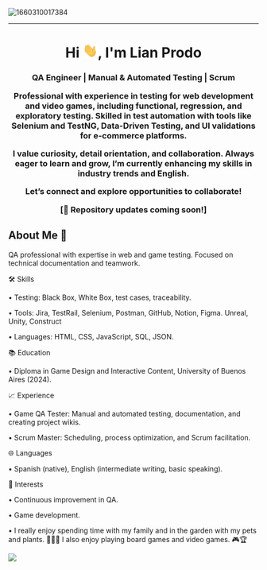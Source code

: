 
![1660310017384](https://github.com/user-attachments/assets/607c4e6e-f0ae-49d9-b74c-11b9f3f2ab63)

<p align="center">
</p>
<hr>
<h1 align="center">Hi <img src="https://raw.githubusercontent.com/ABSphreak/ABSphreak/master/gifs/Hi.gif" width="30px">, I'm Lian Prodo
<h3 align="center">QA Engineer | Manual & Automated Testing | Scrum
<p align="center">

Professional with experience in testing for web development and video games, including functional, regression, and exploratory testing. Skilled in test automation with tools like Selenium and TestNG, Data-Driven Testing, and UI validations for e-commerce platforms.

 I value curiosity, detail orientation, and collaboration. Always eager to learn and grow, I’m currently enhancing my skills in industry trends and English.
 
 Let’s connect and explore opportunities to collaborate!

 [📢 Repository updates coming soon!]

## About Me 🤺

QA professional with expertise in web and game testing. Focused on technical documentation and teamwork.

🛠️ Skills

• Testing: Black Box, White Box, test cases, traceability.

• Tools: Jira, TestRail, Selenium, Postman, GitHub, Notion, Figma.
Unreal, Unity, Construct

• Languages: HTML, CSS, JavaScript, SQL, JSON.

📚 Education

• Diploma in Game Design and Interactive Content, University of Buenos Aires (2024).

📈 Experience

• Game QA Tester: Manual and automated testing, documentation, and creating project wikis.

• Scrum Master: Scheduling, process optimization, and Scrum facilitation.

🌐 Languages

• Spanish (native), English (intermediate writing, basic speaking).

🌟 Interests

• Continuous improvement in QA.

• Game development.

• I really enjoy spending time with my family and in the garden with my pets and plants. 🌱🐶😸
I also enjoy playing board games and video games. 🎮🏆

<a target="_blank" href="https://www.linkedin.com/in/lian-prodo/"><img src="https://img.shields.io/badge/-LinkedIn-0077B5?style=for-the-badge&logo=Linkedin&logoColor=white"></img></a>


